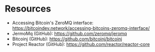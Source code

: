 

# Resources
- Accessing Bitcoin's ZeroMQ interface: https://bitcoindev.network/accessing-bitcoins-zeromq-interface/
- JermoMq (GitHub): https://github.com/zeromq/jeromq
- Bitcoinj (GitHub): https://github.com/bitcoinj/bitcoinj
- Project Reactor (GitHub): https://github.com/reactor/reactor-core
